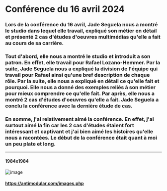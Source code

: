 # **Conférence du 16 avril 2024** 

### **Lors de la conférence du 16 avril, Jade Seguela nous a montré le studio dans lequel elle travail, expliqué son métier en détail et présenté 2 cas d'études d'oeuvres multimédias qu'elle a fait au cours de sa carrière.**
### **Tout d'abord, elle nous a montré le studio et introduit a son patron. En effet, elle travail pour Rafael Lozano-Hemmer. Par la suite, Jade Seguela nous a expliqué la division de l'équipe qui travail pour Rafael ainsi qu'une bref description de chaque rôle. Par la suite, elle nous a expliqué en détail ce qu'elle fait et pourquoi. Elle nous a donné des exemples reliés à son métier pour mieux comprendre ce qu'elle fait. Par après, elle nous a montré 2 cas d'études d'oeuvres qu'elle a fait. Jade Seguela a conclu la conférence avec la dernière étude de cas.**

### **En somme, j'ai relativement aimé la conférence. En effet, j'ai surtout aimé la fin car les 2 cas d'études étaient fort intéressant et captivant et j'ai bien aimé les histoires qu'elle nous a racontées. Le début de la conférence était quant à moi un peu plate et long.**
__________

#### **1984x1984**
![image](https://github.com/JoCrevier/H24_V11_inspiration_Crevier/assets/112189750/2ac57960-6023-4074-b685-7449af3b6d5e)

#### **https://antimodular.com/images.php**

